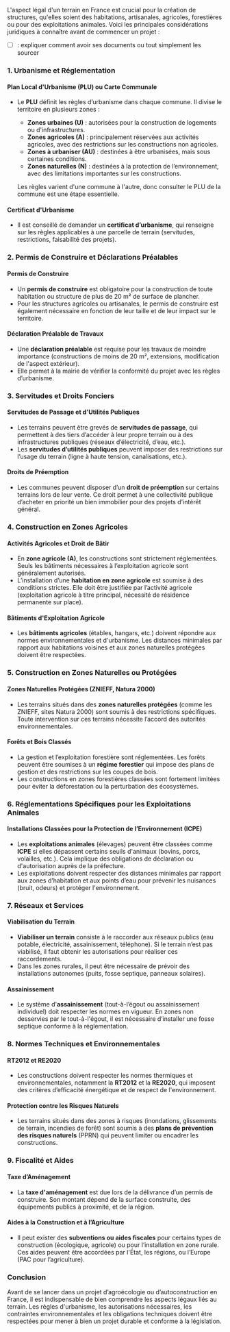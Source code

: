 L'aspect légal d'un terrain en France est crucial pour la création de structures, qu'elles soient des habitations, artisanales, agricoles, forestières ou pour des exploitations animales. Voici les principales considérations juridiques à connaître avant de commencer un projet :

- [ ] : expliquer comment avoir ses documents ou tout simplement les sourcer


### 1. **Urbanisme et Réglementation**
#### Plan Local d'Urbanisme (PLU) ou Carte Communale
- Le **PLU** définit les règles d’urbanisme dans chaque commune. Il divise le territoire en plusieurs zones :
  - **Zones urbaines (U)** : autorisées pour la construction de logements ou d'infrastructures.
  - **Zones agricoles (A)** : principalement réservées aux activités agricoles, avec des restrictions sur les constructions non agricoles.
  - **Zones à urbaniser (AU)** : destinées à être urbanisées, mais sous certaines conditions.
  - **Zones naturelles (N)** : destinées à la protection de l’environnement, avec des limitations importantes sur les constructions.
  
  Les règles varient d'une commune à l'autre, donc consulter le PLU de la commune est une étape essentielle.

#### Certificat d'Urbanisme
- Il est conseillé de demander un **certificat d’urbanisme**, qui renseigne sur les règles applicables à une parcelle de terrain (servitudes, restrictions, faisabilité des projets).

### 2. **Permis de Construire et Déclarations Préalables**
#### Permis de Construire
- Un **permis de construire** est obligatoire pour la construction de toute habitation ou structure de plus de 20 m² de surface de plancher.
- Pour les structures agricoles ou artisanales, le permis de construire est également nécessaire en fonction de leur taille et de leur impact sur le territoire.
  
#### Déclaration Préalable de Travaux
- Une **déclaration préalable** est requise pour les travaux de moindre importance (constructions de moins de 20 m², extensions, modification de l'aspect extérieur).
- Elle permet à la mairie de vérifier la conformité du projet avec les règles d’urbanisme.

### 3. **Servitudes et Droits Fonciers**
#### Servitudes de Passage et d'Utilités Publiques
- Les terrains peuvent être grevés de **servitudes de passage**, qui permettent à des tiers d’accéder à leur propre terrain ou à des infrastructures publiques (réseaux d’électricité, d’eau, etc.).
- Les **servitudes d’utilités publiques** peuvent imposer des restrictions sur l’usage du terrain (ligne à haute tension, canalisations, etc.).

#### Droits de Préemption
- Les communes peuvent disposer d’un **droit de préemption** sur certains terrains lors de leur vente. Ce droit permet à une collectivité publique d’acheter en priorité un bien immobilier pour des projets d'intérêt général.

### 4. **Construction en Zones Agricoles**
#### Activités Agricoles et Droit de Bâtir
- En **zone agricole (A)**, les constructions sont strictement réglementées. Seuls les bâtiments nécessaires à l’exploitation agricole sont généralement autorisés.
- L’installation d’une **habitation en zone agricole** est soumise à des conditions strictes. Elle doit être justifiée par l’activité agricole (exploitation agricole à titre principal, nécessité de résidence permanente sur place).

#### Bâtiments d'Exploitation Agricole
- Les **bâtiments agricoles** (étables, hangars, etc.) doivent répondre aux normes environnementales et d'urbanisme. Les distances minimales par rapport aux habitations voisines et aux zones naturelles protégées doivent être respectées.

### 5. **Construction en Zones Naturelles ou Protégées**
#### Zones Naturelles Protégées (ZNIEFF, Natura 2000)
- Les terrains situés dans des **zones naturelles protégées** (comme les ZNIEFF, sites Natura 2000) sont soumis à des restrictions spécifiques. Toute intervention sur ces terrains nécessite l’accord des autorités environnementales.

#### Forêts et Bois Classés
- La gestion et l’exploitation forestière sont réglementées. Les forêts peuvent être soumises à un **régime forestier** qui impose des plans de gestion et des restrictions sur les coupes de bois.
- Les constructions en zones forestières classées sont fortement limitées pour éviter la déforestation ou la perturbation des écosystèmes.

### 6. **Réglementations Spécifiques pour les Exploitations Animales**
#### Installations Classées pour la Protection de l’Environnement (ICPE)
- Les **exploitations animales** (élevages) peuvent être classées comme **ICPE** si elles dépassent certains seuils d'animaux (bovins, porcs, volailles, etc.). Cela implique des obligations de déclaration ou d'autorisation auprès de la préfecture.
- Les exploitations doivent respecter des distances minimales par rapport aux zones d’habitation et aux points d’eau pour prévenir les nuisances (bruit, odeurs) et protéger l'environnement.

### 7. **Réseaux et Services**
#### Viabilisation du Terrain
- **Viabiliser un terrain** consiste à le raccorder aux réseaux publics (eau potable, électricité, assainissement, téléphone). Si le terrain n’est pas viabilisé, il faut obtenir les autorisations pour réaliser ces raccordements.
- Dans les zones rurales, il peut être nécessaire de prévoir des installations autonomes (puits, fosse septique, panneaux solaires).

#### Assainissement
- Le système d'**assainissement** (tout-à-l’égout ou assainissement individuel) doit respecter les normes en vigueur. En zones non desservies par le tout-à-l'égout, il est nécessaire d’installer une fosse septique conforme à la réglementation.

### 8. **Normes Techniques et Environnementales**
#### RT2012 et RE2020
- Les constructions doivent respecter les normes thermiques et environnementales, notamment la **RT2012** et la **RE2020**, qui imposent des critères d’efficacité énergétique et de respect de l'environnement.

#### Protection contre les Risques Naturels
- Les terrains situés dans des zones à risques (inondations, glissements de terrain, incendies de forêt) sont soumis à des **plans de prévention des risques naturels** (PPRN) qui peuvent limiter ou encadrer les constructions.

### 9. **Fiscalité et Aides**
#### Taxe d’Aménagement
- La **taxe d'aménagement** est due lors de la délivrance d’un permis de construire. Son montant dépend de la surface construite, des équipements publics à proximité, et de la région.

#### Aides à la Construction et à l’Agriculture
- Il peut exister des **subventions ou aides fiscales** pour certains types de construction (écologique, agricole) ou pour l’installation en zone rurale. Ces aides peuvent être accordées par l'État, les régions, ou l’Europe (PAC pour l’agriculture).

### Conclusion
Avant de se lancer dans un projet d’agroécologie ou d’autoconstruction en France, il est indispensable de bien comprendre les aspects légaux liés au terrain. Les règles d'urbanisme, les autorisations nécessaires, les contraintes environnementales et les obligations techniques doivent être respectées pour mener à bien un projet durable et conforme à la législation.